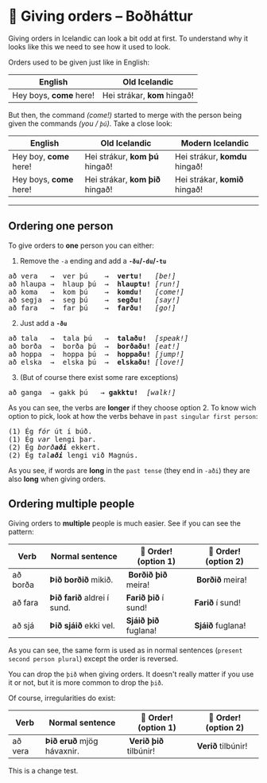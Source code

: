 # 👮 Giving orders – Boðháttur
Giving orders in Icelandic can look a bit odd at first. To understand why it looks like this we need to see how it used to look.

Orders used to be given just like in English:

| English | Old Icelandic |
| --- | --- |
| Hey boys, **come** here! | Hei strákar, **kom** hingað! |

But then, the command *(come!)* started to merge with the person being given the commands *(you / `þú`)*. Take a close look:

| English | Old Icelandic | Modern Icelandic |
| --- | --- | --- |
| Hey boy, **come** here! | Hei strákur, **kom þú** hingað! | Hei strákur, **komdu** hingað! |
| Hey boys, **come** here! | Hei strákar, **kom þið** hingað! | Hei strákar, **komið** hingað! |

---

## Ordering one person

To give orders to **one** person you can either:

1. Remove the `-a` ending and add a **`-ðu`/`-du`/`-tu`**
<pre>
að vera   →  ver þú    →  <b>vertu!</b>   <i>[be!]</i>
að hlaupa →  hlaup þú  →  <b>hlauptu!</b> <i>[run!]</i>
að koma   →  kom þú    →  <b>komdu!</b>   <i>[come!]</i>
að segja  →  seg þú    →  <b>segðu!</b>   <i>[say!]</i>
að fara   →  far þú    →  <b>farðu!</b>   <i>[go!]</i>
</pre>
2. Just add a **`-ðu`**
<pre>
að tala   →  tala þú   →  <b>talaðu!</b>  <i>[speak!]</i>
að borða  →  borða þú  →  <b>borðaðu!</b> <i>[eat!]</i>
að hoppa  →  hoppa þú  →  <b>hoppaðu!</b> <i>[jump!]</i>
að elska  →  elska þú  →  <b>elskaðu!</b> <i>[love!]</i>
</pre>
3. (But of course there exist some rare exceptions)
<pre>
að ganga  → gakk þú   → <b>gakktu!</b>  <i>[walk!]</i>
</pre>

As you can see, the verbs are **longer** if they choose option 2. To know wich option to pick, look at how the verbs behave in `past singular first person`:

<pre>
(1) Ég <i>fór</i> út í búð.
(1) Ég <i>var</i> lengi þar.
(2) Ég <i>borð<b>aði</b></i> ekkert.
(2) Ég <i>tal<b>aði</b></i> lengi við Magnús.
</pre>

As you see, if words are **long** in the `past tense` (they end in `-aði`) they are also **long** when giving orders.

## Ordering multiple people

<!-- Note: Þetta ætti að koma miklu seinna í kennslunni -->

Giving orders to **multiple** people is much easier. See if you can see the pattern:

| Verb | Normal sentence | 👮 Order! (option 1) | 👮 Order! (option 2) |
| --- | --- | --- | --- |
| að borða | **Þið borðið** mikið. | **Borðið þið** meira! | **Borðið** meira! |
| að fara | **Þið farið** aldrei í sund. | **Farið þið** í sund! | **Farið** í sund! |
| að sjá | **Þið sjáið** ekki vel. | **Sjáið þið** fuglana! | **Sjáið** fuglana! |

As you can see, the same form is used as in normal sentences (`present second person plural`) except the order is reversed.

You can drop the `þið` when giving orders. It doesn't really matter if you use it or not, but it is more common to drop the `þið`.

Of course, irregularities do exist:

| Verb | Normal sentence | 👮 Order! (option 1) | 👮 Order! (option 2) |
| --- | --- | --- | --- |
| að vera | **Þið eruð** mjög hávaxnir. | **Verið þið** tilbúnir! | **Verið** tilbúnir! |



<!--

Ohh, kemur í ljós að þetta er alls ekki jafn einfalt og ég hélt.
T.d.:
Ekki gera þetta!
Gerðu þetta ekki!
Þú mátt ekki borða þetta.
Ekki borða þetta!


## Giving orders to *not* do something

These complicated rules above only apply when you're giving orders to **do** something.

When giving orders to **not do** something, things are easier, you just add an `ekki` *(not)* before them. `Ekki` means "not" or "do not". 

It's the same whether you're speaking to one or many people.

| Do | Don't |
| --- | --- |
| **Borðaðu** grænmetið þitt! | **Ekki borða** nammið! |

-->

This is a change test. 
